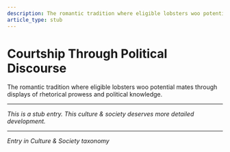 ```yaml
---
description: The romantic tradition where eligible lobsters woo potential mates through displays of rhetorical prowess and political knowledge.
article_type: stub
---
```


# Courtship Through Political Discourse

The romantic tradition where eligible lobsters woo potential mates through displays of rhetorical prowess and political knowledge.

---
*This is a stub entry. This culture & society deserves more detailed development.*

---
*Entry in Culture & Society taxonomy*

